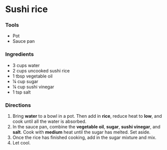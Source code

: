 # Sushi rice
### Tools
- Pot
- Sauce pan

### Ingredients
- 3 cups water
- 2 cups uncooked sushi rice
- 1 tbsp vegetable oil
- ¼ cup sugar
- ¼ cup sushi vinegar
- 1 tsp salt

### Directions
1. Bring **water** to a bowl in a pot. Then add in **rice**, reduce heat to **low**, and cook until all the water is absorbed.
2. In the sauce pan, combine the **vegetable oil**, **sugar**, **sushi vinegar**, and **salt**. Cook with **medium** heat until the sugar has melted. Set aside.
3. Once the rice has finished cooking, add in the sugar mixture and mix.
4. Let cool.